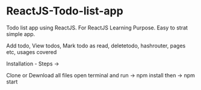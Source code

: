 # ReactJS-Todo-list-app

Todo list app using ReactJS. For ReactJS Learning Purpose. Easy to strat simple app. 

  Add todo, 
  View todos, 
  Mark todo as read, 
  deletetodo, 
  hashrouter, 
  pages etc, 
  usages covered

Installation - Steps ->

  Clone or Dewnload all files
  open terminal and run -> npm install
  then -> npm start
